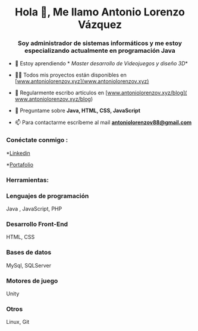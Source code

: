 <h1 align="center">Hola 👋, Me llamo Antonio Lorenzo Vázquez</h1>
<h3 align="center">Soy administrador de sistemas informáticos y me estoy especializando actualmente en programación Java</h3>

- 🌱 Estoy aprendiendo * *Master desarrollo de Videojuegos y diseño 3D**

- 👨‍💻 Todos mis proyectos están disponibles en [www.antoniolorenzov.xyz](www.antoniolorenzov.xyz)

- 📝 Regularmente escribo artículos en [www.antoniolorenzov.xyz/blog]( www.antoniolorenzov.xyz/blog)

- 💬 Preguntame sobre **Java, HTML, CSS, JavaScript**

- 📫 Para contactarme escríbeme al mail **antoniolorenzov88@gmail.com**

<h3 align="left">Conéctate conmigo :</h3>
<p align="izquierda">
  
*[Linkedin](https://www.linkedin.com/in/antoniolv88)
  
*[Portafolio](https://antoniolorenzov.xyz)


<h3 alinear="izquierda">Herramientas:</h3>

<h3 align="izquierda">Lenguajes de programación</h3>

Java , JavaScript, PHP


<h3 align="izquierda">Desarrollo Front-End</h3>

HTML, CSS

<h3 align="izquierda">Bases de datos</h3>

MySql, SQLServer


<h3 align="izquierda">Motores de juego</h3>

Unity

<h3 align="izquierda">Otros</h3>

Linux, Git




